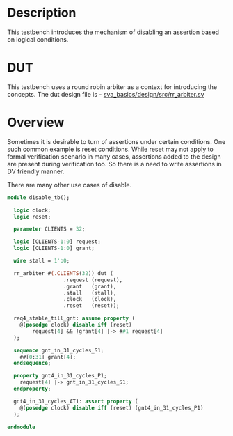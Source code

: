 # Description
This testbench introduces the mechanism of disabling an assertion
based on logical conditions.

# DUT
This testbench uses a round robin arbiter as a context for introducing the
concepts. The dut design file is -
[sva_basics/design/src/rr_arbiter.sv](https://github.com/openformal/sva_basics/blob/master/design/docs/rr_arbiter.md)

# Overview
Sometimes it is desirable to turn of assertions under certain conditions.
One such common example is reset conditions. While reset may not apply
to formal verification scenario in many cases, assertions added to the
design are present during verification too. So there is a need to write
assertions in DV friendly manner.

There are many other use cases of disable.

```sv
module disable_tb();

  logic clock;
  logic reset;

  parameter CLIENTS = 32;

  logic [CLIENTS-1:0] request;
  logic [CLIENTS-1:0] grant;

  wire stall = 1'b0;

  rr_arbiter #(.CLIENTS(32)) dut (
                  .request (request),
                  .grant   (grant),
                  .stall   (stall),
                  .clock   (clock),
                  .reset   (reset));

  req4_stable_till_gnt: assume property (
    @(posedge clock) disable iff (reset)
        request[4] && !grant[4] |-> ##1 request[4]
  );

  sequence gnt_in_31_cycles_S1;
    ##[0:31] grant[4];
  endsequence;

  property gnt4_in_31_cycles_P1;
    request[4] |-> gnt_in_31_cycles_S1;
  endproperty;

  gnt4_in_31_cycles_AT1: assert property (
    @(posedge clock) disable iff (reset) (gnt4_in_31_cycles_P1)
  );

endmodule
```
